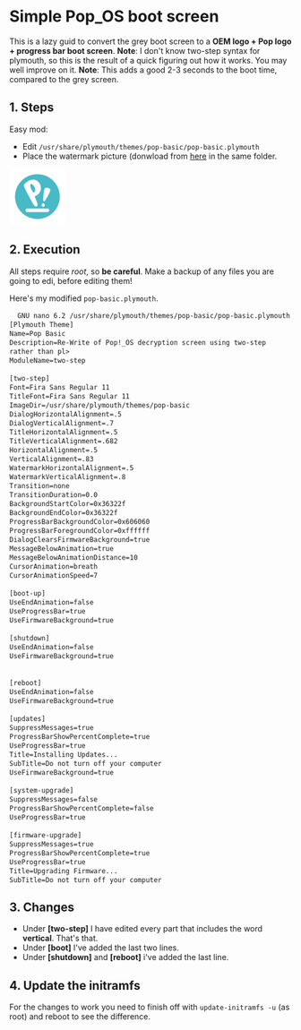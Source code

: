 # Simple Pop_OS boot screen

This is a lazy guid to convert the grey boot screen to a **OEM logo + Pop logo + progress bar boot screen**. 
**Note**: I don't know two-step syntax for plymouth, so this is the result of a quick figuring out how it works. You may well improve on it.
**Note**: This adds a good 2-3 seconds to the boot time, compared to the grey screen.

## 1. Steps
Easy mod:
* Edit ```/usr/share/plymouth/themes/pop-basic/pop-basic.plymouth```
* Place the watermark picture (donwload from [here](https://github.com/spxak1/weywot/blob/main/assets/watermark.png) in the same folder.

![Pop Logo](../assets/watermark.png)

## 2. Execution
All steps require *root*, so **be careful**. Make a backup of any files you are going to edi, before editing them!

Here's my modified ```pop-basic.plymouth```.
~~~
  GNU nano 6.2 /usr/share/plymouth/themes/pop-basic/pop-basic.plymouth          
[Plymouth Theme]
Name=Pop Basic
Description=Re-Write of Pop!_OS decryption screen using two-step rather than pl>
ModuleName=two-step

[two-step]
Font=Fira Sans Regular 11
TitleFont=Fira Sans Regular 11
ImageDir=/usr/share/plymouth/themes/pop-basic
DialogHorizontalAlignment=.5
DialogVerticalAlignment=.7
TitleHorizontalAlignment=.5
TitleVerticalAlignment=.682
HorizontalAlignment=.5
VerticalAlignment=.83
WatermarkHorizontalAlignment=.5
WatermarkVerticalAlignment=.8
Transition=none
TransitionDuration=0.0
BackgroundStartColor=0x36322f
BackgroundEndColor=0x36322f
ProgressBarBackgroundColor=0x606060
ProgressBarForegroundColor=0xffffff
DialogClearsFirmwareBackground=true
MessageBelowAnimation=true
MessageBelowAnimationDistance=10
CursorAnimation=breath
CursorAnimationSpeed=7

[boot-up]
UseEndAnimation=false
UseProgressBar=true
UseFirmwareBackground=true

[shutdown]
UseEndAnimation=false
UseFirmwareBackground=true


[reboot]
UseEndAnimation=false
UseFirmwareBackground=true

[updates]
SuppressMessages=true
ProgressBarShowPercentComplete=true
UseProgressBar=true
Title=Installing Updates...
SubTitle=Do not turn off your computer
UseFirmwareBackground=true

[system-upgrade]
SuppressMessages=false
ProgressBarShowPercentComplete=false
UseProgressBar=true

[firmware-upgrade]
SuppressMessages=true
ProgressBarShowPercentComplete=true
UseProgressBar=true
Title=Upgrading Firmware...
SubTitle=Do not turn off your computer
~~~

## 3. Changes

* Under **[two-step]** I have edited every part that includes the word **vertical**. That's that.
* Under **[boot]** I've added the last two lines.
* Under **[shutdown]** and **[reboot]** i've added the last line.

## 4. Update the initramfs

For the changes to work you need to finish off with ```update-initramfs -u``` (as root) and reboot to see the difference.



